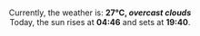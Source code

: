 <p  align="center"><br/>Currently, the weather is: <b> 27°C, <i>overcast clouds</i></b></br>Today, the sun rises at <b>04:46</b> and sets at <b>19:40</b>.</p>